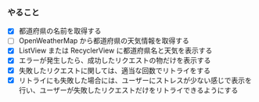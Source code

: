 ### やること

- [x] 都道府県の名前を取得する
- [ ] OpenWeatherMap から都道府県の天気情報を取得する
- [x] ListView または RecyclerView に都道府県名と天気を表示する
- [x] エラーが発生したら、成功したリクエストの物だけを表示する
- [x] 失敗したリクエストに関しては、適当な回数でリトライをする
- [x] リトライにも失敗した場合には、ユーザーにストレスが少ない感じで表示を行い、ユーザーが失敗したリクエストだけをリトライできるようにする
